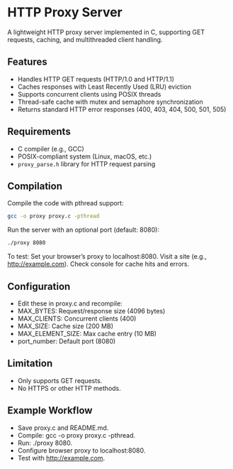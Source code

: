 # HTTP Proxy Server

A lightweight HTTP proxy server implemented in C, supporting GET requests, caching, and multithreaded client handling.

## Features
- Handles HTTP GET requests (HTTP/1.0 and HTTP/1.1)
- Caches responses with Least Recently Used (LRU) eviction
- Supports concurrent clients using POSIX threads
- Thread-safe cache with mutex and semaphore synchronization
- Returns standard HTTP error responses (400, 403, 404, 500, 501, 505)

## Requirements
- C compiler (e.g., GCC)
- POSIX-compliant system (Linux, macOS, etc.)
- `proxy_parse.h` library for HTTP request parsing

## Compilation
Compile the code with pthread support:
```bash
gcc -o proxy proxy.c -pthread
```
Run the server with an optional port (default: 8080):
```bash 
./proxy 8080
```
To test:
Set your browser’s proxy to localhost:8080.
Visit a site (e.g., http://example.com).
Check console for cache hits and errors.

## Configuration
- Edit these in proxy.c and recompile:
- MAX_BYTES: Request/response size (4096 bytes)
- MAX_CLIENTS: Concurrent clients (400)
- MAX_SIZE: Cache size (200 MB)
- MAX_ELEMENT_SIZE: Max cache entry (10 MB)
- port_number: Default port (8080)

## Limitation
- Only supports GET requests.
- No HTTPS or other HTTP methods.

## Example Workflow
- Save proxy.c and README.md.
- Compile: gcc -o proxy proxy.c -pthread.
- Run: ./proxy 8080.
- Configure browser proxy to localhost:8080.
- Test with http://example.com.
